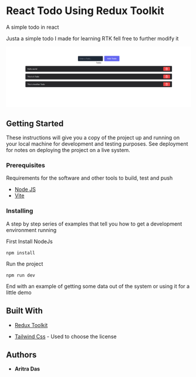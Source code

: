 # React Todo Using Redux Toolkit

A simple todo in react

Justa a simple todo I made for learning RTK fell free to further modify it

<img src="./appImage.png">

## Getting Started

These instructions will give you a copy of the project up and running on
your local machine for development and testing purposes. See deployment
for notes on deploying the project on a live system.

### Prerequisites

Requirements for the software and other tools to build, test and push 
- [Node JS](https://nodejs.org/en)
- [Vite](https://vitejs.dev/)

### Installing

A step by step series of examples that tell you how to get a development
environment running

First Install NodeJs 

    npm install

Run the project 

    npm run dev

End with an example of getting some data out of the system or using it
for a little demo



## Built With

  - [Redux Toolkit](https://redux-toolkit.js.org/)
   
  - [Tailwind Css](https://tailwindcss.com/)  - Used to choose
    the license




## Authors

  - **Aritra Das** 
  


